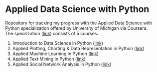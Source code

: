 # Applied Data Science with Python
Repository for tracking my progress with the Applied Data Science with Python specialization offered by University of Michigan via Coursera.\
The specilization ([link](https://www.coursera.org/specializations/data-science-python)) consists of 5 courses:

1. Introduction to Data Science in Python ([link](https://www.coursera.org/learn/python-data-analysis?specialization=data-science-python))
2. Applied Plotting, Charting & Data Representation in Python ([link](https://www.coursera.org/learn/python-plotting?specialization=data-science-python))
3. Applied Machine Learning in Python ([link](https://www.coursera.org/learn/python-machine-learning?specialization=data-science-python))
4. Applied Text Mining in Python ([link](https://www.coursera.org/learn/python-text-mining?specialization=data-science-python))
5. Applied Social Network Analysis in Python ([link](https://www.coursera.org/learn/python-social-network-analysis))
